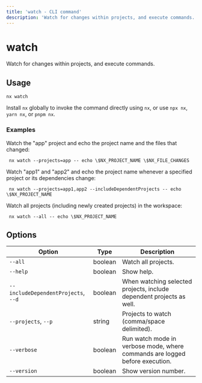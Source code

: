 ```yaml
---
title: 'watch - CLI command'
description: 'Watch for changes within projects, and execute commands.'
---
```


# watch

Watch for changes within projects, and execute commands.

## Usage

```shell
nx watch
```

Install `nx` globally to invoke the command directly using `nx`, or use `npx nx`, `yarn nx`, or `pnpm nx`.

### Examples

Watch the "app" project and echo the project name and the files that changed:

```shell
 nx watch --projects=app -- echo \$NX_PROJECT_NAME \$NX_FILE_CHANGES
```

Watch "app1" and "app2" and echo the project name whenever a specified project or its dependencies change:

```shell
 nx watch --projects=app1,app2 --includeDependentProjects -- echo \$NX_PROJECT_NAME
```

Watch all projects (including newly created projects) in the workspace:

```shell
 nx watch --all -- echo \$NX_PROJECT_NAME
```

## Options

| Option                              | Type    | Description                                                                 |
| ----------------------------------- | ------- | --------------------------------------------------------------------------- |
| `--all`                             | boolean | Watch all projects.                                                         |
| `--help`                            | boolean | Show help.                                                                  |
| `--includeDependentProjects`, `--d` | boolean | When watching selected projects, include dependent projects as well.        |
| `--projects`, `--p`                 | string  | Projects to watch (comma/space delimited).                                  |
| `--verbose`                         | boolean | Run watch mode in verbose mode, where commands are logged before execution. |
| `--version`                         | boolean | Show version number.                                                        |
